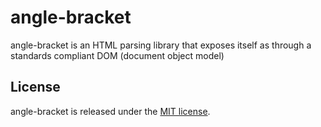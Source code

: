 # angle-bracket

angle-bracket is an HTML parsing library that exposes itself as through a standards compliant DOM (document object model)

## License

angle-bracket is released under the [MIT license](https://opensource.org/licenses/MIT).
